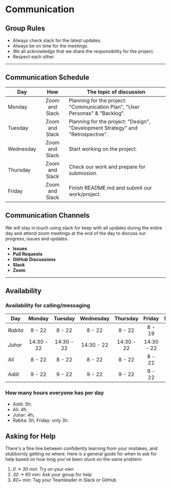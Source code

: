 # Communication

## Group Rules

- Always check slack for the latest updates.
- Always be on time for the meetings.
- We all acknowledge that we share the responsibility for the project.
- Respect each other.

---

## Communication Schedule

| Day       |      How       | The topic of discussion                                                         |
| --------- | :------------: | ------------------------------------------------------------------------------- |
| Monday    | Zoom and Slack | Planning for the project: "Communication Plan", "User Personas" & "Backlog".    |
| Tuesday   | Zoom and Slack | Planning for the project: "Design", "Development Strategy" and "Retrospective". |
| Wednesday | Zoom and Slack | Start working on the project.                                                   |
| Thursday  | Zoom and Slack | Check our work and prepare for submission.                                      |
| Friday    | Zoom and Slack | Finish README.md and submit our work/project.                                   |

## Communication Channels

We will stay in touch using slack for keep with all updates during the entire
day and attend zoom meetings at the end of the day to discuss our progress,
issues and updates.

- **Issues**
- **Pull Requests**
- **GitHub Discussions**
- **Slack**
- **Zoom**

---

## Availability

### Availability for calling/messaging

| Day      |   Monday   |  Tuesday   | Wednesday  |  Thursday  |   Friday   | Saturday | Sunday  |
| -------- | :--------: | :--------: | :--------: | :--------: | :--------: | :------: | :-----: |
| _Rabita_ |   8 - 22   |   8 - 22   |   8 - 22   |   8 - 22   |   8 - 19   | 13 - 20  | 13 - 20 |
| _Juhar_  | 14:30 - 22 | 14:30 - 22 | 14:30 - 22 | 14:30 - 22 | 14:30 - 22 |  8 - 22  | 8 - 22  |
| _Ali_    |   8 - 22   |   8 - 22   |   8 - 22   |   8 - 22   |   8 - 22   |  8 - 22  | 8 - 22  |
| _Addi_   |   9 - 22   |   9 - 22   |   9 - 22   |   9 - 22   |   9 - 22   |  9 - 22  | 9 - 22  |

### How many hours everyone has per day

- Addi: _5h_;
- Ali: _4h_;
- Juhar: _4h_;
- Rabita: _5h_; Friday: only 3h.

## Asking for Help

There's a fine line between confidently learning from your mistakes, and
stubbornly getting no where. Here is a general guide for when to ask for help
based on how long you've been stuck on the same problem:

1. _0 -> 30 min_: Try on your own
2. _30 -> 60 min_: Ask your group for help
3. _60+ min_: Tag your Teamleader in Slack or GitHub
